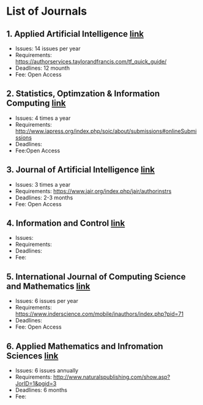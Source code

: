 # List of Journals

## 1. Applied Artificial Intelligence [link](https://www.tandfonline.com/toc/uaai20/current)
- Issues: 14 issues per year
- Requirements: https://authorservices.taylorandfrancis.com/tf_quick_guide/
- Deadlines: 12 mounth
- Fee: Open Access

## 2. Statistics, Optimzation & Information Computing [link](http://www.iapress.org/index.php/soic)
- Issues: 4 times a year
- Requirements: http://www.iapress.org/index.php/soic/about/submissions#onlineSubmissions
- Deadlines:
- Fee:Open Access

## 3. Journal of Artificial Intelligence [link](https://www.jair.org/index.php/jair)
- Issues: 3 times a year
- Requirements: https://www.jair.org/index.php/jair/authorinstrs
- Deadlines: 2-3 months
- Fee: Open Access

## 4. Information and Control [link](https://www.sciencedirect.com/journal/information-and-control)
- Issues:
- Requirements:
- Deadlines:
- Fee:

## 5. International Journal of Computing Science and Mathematics [link](https://www.inderscience.com/jhome.php?jcode=ijcsm)
- Issues: 6 issues per year
- Requirements: https://www.inderscience.com/mobile/inauthors/index.php?pid=71
- Deadlines:
- Fee: Open Access

## 6. Applied Mathematics and Infromation Sciences [link](http://www.naturalspublishing.com/show.asp?JorID=1&pgid=0)
- Issues: 6 issues annually  
- Requirements: http://www.naturalspublishing.com/show.asp?JorID=1&pgid=3
- Deadlines: 6 months
- Fee:
